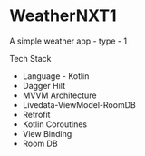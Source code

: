 # WeatherNXT1
A simple weather app - type - 1

Tech Stack

- Language - Kotlin
- Dagger Hilt
- MVVM Architecture
- Livedata-ViewModel-RoomDB
- Retrofit
- Kotlin Coroutines
- View Binding
- Room DB
